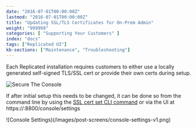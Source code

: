 ```yaml
---
date: "2016-07-01T00:00:00Z"
lastmod: "2016-07-01T00:00:00Z"
title: "Updating SSL/TLS Certificates for On-Prem Admin"
weight: "999999"
categories: [ "Supporting Your Customers" ]
index: "docs"
tags: ["Replicated UI"]
kb-sections: ["Maintenance", "Troubleshooting"]
---
```


Each Replicated installation requires customers to either use a locally generated self-signed TLS/SSL cert or provide their own certs during setup.

![Secure The Console](/images/post-screens/secure-the-console.png)

If after initial setup this needs to be changed, it can be done so from the command line by using the [SSL cert set CLI command](/api/replicated-cli/#certificate-configuration-via-cli) or via the UI at https://:8800/console/settings

![Console Settings)(/images/post-screens/console-settings-v1.png)

